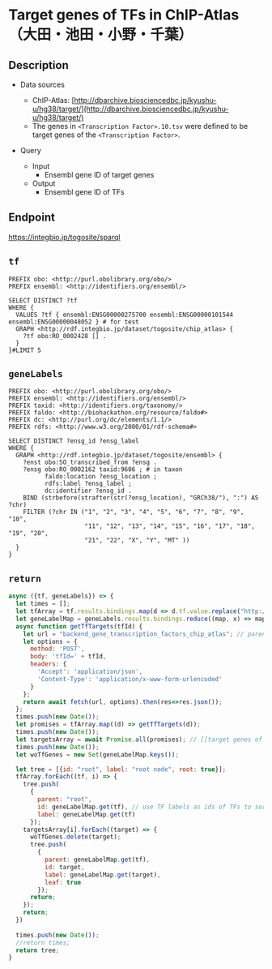 # Target genes of TFs in ChIP-Atlas （大田・池田・小野・千葉）

## Description

- Data sources
    - ChIP-Atlas: [http://dbarchive.biosciencedbc.jp/kyushu-u/hg38/target/](http://dbarchive.biosciencedbc.jp/kyushu-u/hg38/target/)
    - The genes in `<Transcription Factor>.10.tsv` were defined to be target genes of the `<Transcription Factor>`.

- Query
    - Input
        - Ensembl gene ID of target genes
    - Output
        - Ensembl gene ID of TFs

## Endpoint

https://integbio.jp/togosite/sparql

## `tf`
```sparql
PREFIX obo: <http://purl.obolibrary.org/obo/>
PREFIX ensembl: <http://identifiers.org/ensembl/>

SELECT DISTINCT ?tf
WHERE {
  VALUES ?tf { ensembl:ENSG00000275700 ensembl:ENSG00000101544 ensembl:ENSG00000048052 } # for test
  GRAPH <http://rdf.integbio.jp/dataset/togosite/chip_atlas> {
    ?tf obo:RO_0002428 [] .
  }
}#LIMIT 5
```

## `geneLabels`
```sparql
PREFIX obo: <http://purl.obolibrary.org/obo/>
PREFIX ensembl: <http://identifiers.org/ensembl/>
PREFIX taxid: <http://identifiers.org/taxonomy/>
PREFIX faldo: <http://biohackathon.org/resource/faldo#>
PREFIX dc: <http://purl.org/dc/elements/1.1/>
PREFIX rdfs: <http://www.w3.org/2000/01/rdf-schema#>

SELECT DISTINCT ?ensg_id ?ensg_label
WHERE {
  GRAPH <http://rdf.integbio.jp/dataset/togosite/ensembl> {
    ?enst obo:SO_transcribed_from ?ensg .
    ?ensg obo:RO_0002162 taxid:9606 ; # in taxon
          faldo:location ?ensg_location ;
          rdfs:label ?ensg_label ;
          dc:identifier ?ensg_id .
    BIND (strbefore(strafter(str(?ensg_location), "GRCh38/"), ":") AS ?chr)
    FILTER (?chr IN ("1", "2", "3", "4", "5", "6", "7", "8", "9", "10",
                     "11", "12", "13", "14", "15", "16", "17", "18", "19", "20",
                     "21", "22", "X", "Y", "MT" ))
  }
}
```

## `return`
```javascript
async ({tf, geneLabels}) => {
  let times = [];
  let tfArray = tf.results.bindings.map(d => d.tf.value.replace("http://identifiers.org/ensembl/", ""));
  let geneLabelMap = geneLabels.results.bindings.reduce((map, x) => map.set(x.ensg_id.value, x.ensg_label.value), new Map());
  async function getTfTargets(tfId) {
    let url = "backend_gene_transcription_factors_chip_atlas"; // parent SPARQLet relative path
    let options = {
      method: 'POST',
      body: 'tfId=' + tfId,
      headers: {
        'Accept': 'application/json',
        'Content-Type': 'application/x-www-form-urlencoded'
      }
    };
    return await fetch(url, options).then(res=>res.json());
  };  
  times.push(new Date());
  let promises = tfArray.map((d) => getTfTargets(d));
  times.push(new Date());
  let targetsArray = await Promise.all(promises); // [[target genes of tfArray[0]], [target genes of tfArray[1]], ...]
  times.push(new Date());
  let woTfGenes = new Set(geneLabelMap.keys());

  let tree = [{id: "root", label: "root node", root: true}];
  tfArray.forEach((tf, i) => {
    tree.push(
      {
        parent: "root",
        id: geneLabelMap.get(tf), // use TF labels as ids of TFs to sort by label
        label: geneLabelMap.get(tf)
      });
    targetsArray[i].forEach((target) => {
      woTfGenes.delete(target);
      tree.push(
        {
          parent: geneLabelMap.get(tf),
          id: target,
          label: geneLabelMap.get(target),
          leaf: true
        });
      return;
    });
    return;
  })
  
  times.push(new Date());
  //return times;
  return tree;
}
```
